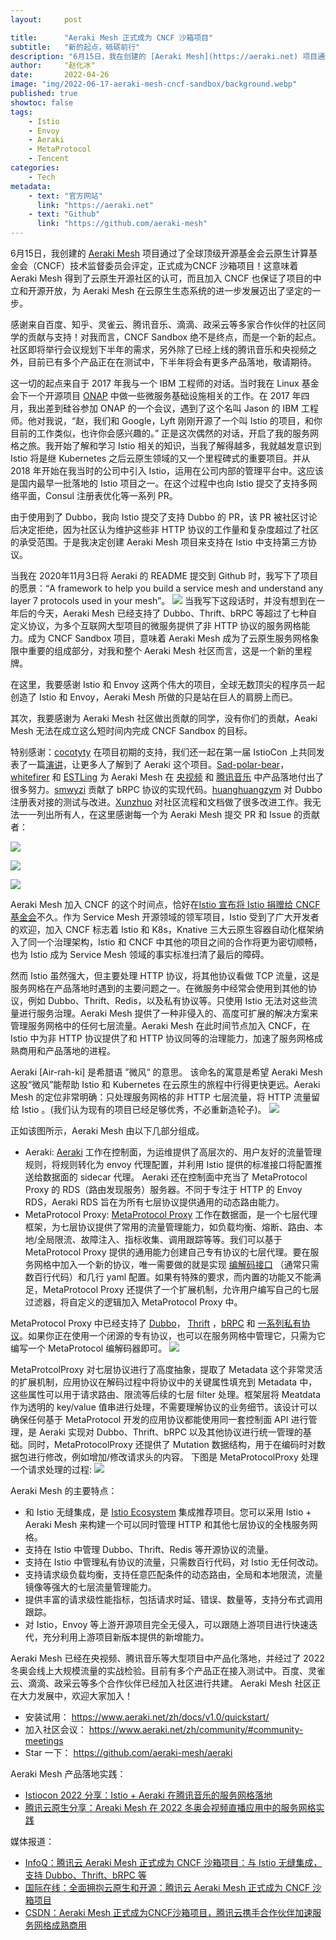 ```yaml
---
layout:     post

title:      "Aeraki Mesh 正式成为 CNCF 沙箱项目"
subtitle:   "新的起点，砥砺前行"
description: "6月15日，我在创建的 [Aeraki Mesh](https://aeraki.net) 项目通过了全球顶级开源基金会云原生计算基金会（CNCF）技术监督委员会评定，正式成为CNCF 沙箱项目！这意味着 Aeraki Mesh 得到了云原生开源社区的认可，而且加入 CNCF 也保证了项目的中立和开源开放，为 Aeraki Mesh 在云原生生态系统的进一步发展迈出了坚定的一步。感谢来着百度、知乎、灵雀云、腾讯音乐、滴滴、政采云等多家合作伙伴的社区同学的贡献与支持！"
author:     "赵化冰"
date:       2022-04-26
image: "img/2022-06-17-aeraki-mesh-cncf-sandbox/background.webp"
published: true
showtoc: false
tags:
    - Istio
    - Envoy
    - Aeraki
    - MetaProtocol
    - Tencent
categories:
    - Tech
metadata:
    - text: "官方网站"
      link: "https://aeraki.net"
    - text: "Github"
      link: "https://github.com/aeraki-mesh"
---
```


6月15日，我创建的 [Aeraki Mesh](https://aeraki.net) 项目通过了全球顶级开源基金会云原生计算基金会（CNCF）技术监督委员会评定，正式成为CNCF 沙箱项目！这意味着 Aeraki Mesh 得到了云原生开源社区的认可，而且加入 CNCF 也保证了项目的中立和开源开放，为 Aeraki Mesh 在云原生生态系统的进一步发展迈出了坚定的一步。

感谢来自百度、知乎、灵雀云、腾讯音乐、滴滴、政采云等多家合作伙伴的社区同学的贡献与支持！对我而言，CNCF Sandbox 绝不是终点，而是一个新的起点。社区即将举行会议规划下半年的需求，另外除了已经上线的腾讯音乐和央视频之外，目前已有多个产品正在在测试中，下半年将会有更多产品落地，敬请期待。

这一切的起点来自于 2017 年我与一个 IBM 工程师的对话。当时我在 Linux 基金会下一个开源项目 [ONAP](https://www.onap.org/) 中做一些微服务基础设施相关的工作。在 2017 年四月，我出差到硅谷参加 ONAP 的一个会议，遇到了这个名叫 Jason 的 IBM 工程师。他对我说，“赵，我们和 Google，Lyft 刚刚开源了一个叫 Istio 的项目，和你目前的工作类似，也许你会感兴趣的。” 正是这次偶然的对话，开启了我的服务网格之旅。我开始了解和学习 Istio 相关的知识，当我了解得越多，我就越发意识到 Istio 将是继 Kubernetes 之后云原生领域的又一个里程碑式的重要项目。并从 2018 年开始在我当时的公司中引入 Istio，运用在公司内部的管理平台中。这应该是国内最早一批落地的 Istio 项目之一。在这个过程中也向 Istio 提交了支持多网络平面，Consul 注册表优化等一系列 PR。

由于使用到了 Dubbo，我向 Istio 提交了支持 Dubbo 的 PR，该 PR 被社区讨论后决定拒绝，因为社区认为维护这些非 HTTP 协议的工作量和复杂度超过了社区的承受范围。于是我决定创建 Aeraki Mesh 项目来支持在 Istio 中支持第三方协议。

当我在 2020年11月3日将 Aeraki 的 README 提交到 Github 时，我写下了项目的愿景：“A framework to help you build a service mesh and understand any layer 7 protocols used in your mesh”。
![](/img/2022-06-17-aeraki-mesh-cncf-sandbox/first-commit.png)
当我写下这段话时，并没有想到在一年后的今天，Aeraki Mesh 已经支持了 Dubbo、Thrift、bRPC 等超过了七种自定义协议，为多个互联网大型项目的微服务提供了非 HTTP 协议的服务网格能力。成为 CNCF Sandbox 项目，意味着 Aeraki Mesh 成为了云原生服务网格象限中重要的组成部分，对我和整个 Aeraki Mesh 社区而言，这是一个新的里程牌。

在这里，我要感谢 Istio 和 Envoy 这两个伟大的项目，全球无数顶尖的程序员一起创造了 Istio 和 Envoy，Aeraki Mesh 所做的只是站在巨人的肩膀上而已。

其次，我要感谢为 Aeraki Mesh 社区做出贡献的同学，没有你们的贡献，Aeaki Mesh 无法在成立这么短时间内完成 CNCF Sandbox 的目标。

特别感谢：[cocotyty](https://github.com/cocotyty) 在项目初期的支持，我们还一起在第一届 IstioCon 上共同发表了一篇[演讲](https://www.zhaohuabing.com/post/2021-03-02-manage-any-layer-7-traffic-in-istio/#undefined)，让更多人了解到了 Aeraki 这个项目。[Sad-polar-bear](https://github.com/Sad-polar-bear)，[whitefirer](https://github.com/whitefirer)  和 [ESTLing](https://github.com/ESTLing) 为 Aeraki Mesh 在 [央视频](https://zhaohuabing.com/post/2022-03-30-aeraki-mesh-winter-olympics-practice/) 和 [腾讯音乐](https://zhaohuabing.com/post/2022-04-26-aeraki-tencent-music-istiocon2022/) 中产品落地付出了很多努力。[smwyzi](https://github.com/smwyzi) 贡献了 bRPC 协议的实现代码。[huanghuangzym](https://github.com/huanghuangzym) 对 Dubbo 注册表对接的测试与改进。[Xunzhuo](https://github.com/Xunzhuo) 对社区流程和文档做了很多改进工作。我无法一一列出所有人，在这里感谢每一个为 Aeraki Mesh 提交 PR 和 Issue 的贡献者：


![](https://contrib.rocks/image?repo=aeraki-mesh/aeraki)

![](https://contrib.rocks/image?repo=aeraki-mesh/meta-protocol-proxy)

![](https://contrib.rocks/image?repo=aeraki-mesh/website)


Aeraki Mesh 加入 CNCF 的这个时间点，恰好在[Istio 宣布将 Istio 捐赠给 CNCF 基金会](https://istio.io/latest/blog/2022/istio-has-applied-to-join-the-cncf/)不久。作为 Service Mesh 开源领域的领军项目，Istio 受到了广大开发者的欢迎，加入 CNCF 标志着 Istio 和 K8s，Knative 三大云原生容器自动化框架纳入了同一个治理架构，Istio 和 CNCF 中其他的项目之间的合作将更为密切顺畅，也为 Istio 成为 Service Mesh 领域的事实标准扫清了最后的障碍。

然而 Istio 虽然强大，但主要处理 HTTP 协议，将其他协议看做 TCP 流量，这是服务网格在产品落地时遇到的主要问题之一。在微服务中经常会使用到其他的协议，例如 Dubbo、Thrift、Redis，以及私有协议等。只使用 Istio 无法对这些流量进行服务治理。Aeraki Mesh 提供了一种非侵入的、高度可扩展的解决方案来管理服务网格中的任何七层流量。Aeraki Mesh 在此时间节点加入 CNCF，在 Istio 中为非 HTTP 协议提供了和 HTTP 协议同等的治理能力，加速了服务网格成熟商用和产品落地的进程。

Aeraki [Air-rah-ki] 是希腊语 ”微风“ 的意思。 该命名的寓意是希望 Aeraki Mesh 这股“微风”能帮助 Istio 和 Kubernetes 在云原生的旅程中行得更快更远。Aeraki Mesh 的定位非常明确：只处理服务网格的非 HTTP 七层流量，将 HTTP 流量留给 Istio 。(我们认为现有的项目已经足够优秀，不必重新造轮子)。
![](/img/2022-06-17-aeraki-mesh-cncf-sandbox/aeraki-mesh-architecture.png)

正如该图所示，Aeraki Mesh 由以下几部分组成。
* Aeraki: [Aeraki](https://github.com/aeraki-mesh/aeraki) 工作在控制面，为运维提供了高层次的、用户友好的流量管理规则，将规则转化为 envoy 代理配置，并利用 Istio 提供的标准接口将配置推送给数据面的 sidecar 代理。 Aeraki 还在控制面中充当了 MetaProtocol Proxy 的 RDS（路由发现服务）服务器。不同于专注于 HTTP 的 Envoy RDS，Aeraki RDS 旨在为所有七层协议提供通用的动态路由能力。
* MetaProtocol Proxy: [MetaProtocol Proxy](https://github.com/aeraki-mesh/meta-protocol-proxy) 工作在数据面，是一个七层代理框架，为七层协议提供了常用的流量管理能力，如负载均衡、熔断、路由、本地/全局限流、故障注入、指标收集、调用跟踪等等。我们可以基于 MetaProtocol Proxy 提供的通用能力创建自己专有协议的七层代理。要在服务网格中加入一个新的协议，唯一需要做的就是实现 [编解码接口](https://github.com/aeraki-mesh/meta-protocol-proxy/blob/ac788327239bd794e745ce18b382da858ddf3355/src/meta_protocol_proxy/codec/codec.h#L118) （通常只需数百行代码）和几行 yaml 配置。如果有特殊的要求，而内置的功能又不能满足，MetaProtocol Proxy 还提供了一个扩展机制，允许用户编写自己的七层过滤器，将自定义的逻辑加入 MetaProtocol Proxy 中。

MetaProtocol Proxy 中已经支持了 [Dubbo](https://github.com/aeraki-mesh/meta-protocol-proxy/tree/master/src/application_protocols/dubbo)， [Thrift](https://github.com/aeraki-mesh/meta-protocol-proxy/tree/master/src/application_protocols/thrift) ，[bRPC](https://github.com/aeraki-mesh/meta-protocol-proxy/tree/master/src/application_protocols/brpc) 和 [一系列私有协议](https://github.com/aeraki-mesh/aeraki/issues/105)。如果你正在使用一个闭源的专有协议，也可以在服务网格中管理它，只需为它编写一个 MetaProtocol 编解码器即可。
![](/img/2022-06-17-aeraki-mesh-cncf-sandbox/meta-protocol-proxy.png)

MetaProtcolProxy 对七层协议进行了高度抽象，提取了 Metadata 这个非常灵活的扩展机制，应用协议在解码过程中将协议中的关键属性填充到 Metadata 中，这些属性可以用于请求路由、限流等后续的七层 filter 处理。框架层将 Meatdata 作为透明的 key/value 值串进行处理，不需要理解协议的业务细节。该设计可以确保任何基于 MetaProtocol 开发的应用协议都能使用同一套控制面 API 进行管理，是 Aeraki 实现对 Dubbo、Thrift、bRPC 以及其他协议进行统一管理的基础。同时，MetaProtocolProxy 还提供了 Mutation 数据结构，用于在编码时对数据包进行修改，例如增加/修改请求头的内容。
下图是 MetaProtocolProxy 处理一个请求处理的过程:
![](/img/2022-06-17-aeraki-mesh-cncf-sandbox/request-path.png)

Aeraki Mesh 的主要特点：
* 和 Istio 无缝集成，是 [Istio Ecosystem](https://istio.io/latest/about/ecosystem/) 集成推荐项目。您可以采用 Istio + Aeraki Mesh 来构建一个可以同时管理 HTTP 和其他七层协议​的全栈服务网格。​
* 支持在 Istio 中管理 Dubbo、Thrift、Redis 等开源协议的流量。
* 支持在 Istio 中管理私有协议的流量，只需数百行代码，对 Istio 无任何改动。
* 支持请求级负载均衡，支持任意匹配条件的动态路由，全局和本地限流，流量镜像等强大的七层流量管理能力。
* 提供丰富的请求级性能指标，包括请求时延、错误、数量等，支持分布式调用跟踪。
* 对 Istio，Envoy 等上游开源项目完全无侵入，可以跟随上游项目进行快速迭代，充分利用上游项目新版本提供的新增能力。

Aeraki Mesh 已经在央视频、腾讯音乐等大型项目中产品化落地，并经过了 2022 冬奥会线上大规模流量的实战检验。目前有多个产品正在接入测试中。百度、灵雀云、滴滴、政采云等多个合作伙伴已经加入社区进行共建。
Aeraki Mesh 社区正在大力发展中，欢迎大家加入！
* 安装试用： https://www.aeraki.net/zh/docs/v1.0/quickstart/
* 加入社区会议： https://www.aeraki.net/zh/community/#community-meetings
* Star 一下： https://github.com/aeraki-mesh/aeraki

Aeraki Mesh 产品落地实践：
* [Istiocon 2022 分享：Istio + Aeraki 在腾讯音乐的服务网格落地](https://www.aeraki.net/zh/blog/2022/istiocon-tencent-music/)
* [腾讯云原生分享：Areaki Mesh 在 2022 冬奥会视频直播应用中的服务网格实践](yhttps://www.aeraki.net/zh/blog/2022/aeraki-mesh-winter-olympics-practice/)

媒体报道：

* [InfoQ：腾讯云 Aeraki Mesh 正式成为 CNCF 沙箱项目：与 Istio 无缝集成，支持 Dubbo、Thrift、bRPC 等](https://www.infoq.cn/news/RtFGEKqDrO3eew8uTdUr)
* [国际在线：全面拥抱云原生和开源：腾讯云 Aeraki Mesh 正式成为 CNCF 沙箱项目](http://gr.cri.cn/20220616/a1926618-aae2-cab7-6577-84f2f90f4919.html)
* [CSDN：Aeraki Mesh 正式成为CNCF沙箱项目，腾讯云携手合作伙伴加速服务网格成熟商用](https://blog.csdn.net/Tencnt_news/article/details/125316807?csdn_share_tail=%7B%22type%22%3A%22blog%22%2C%22rType%22%3A%22article%22%2C%22rId%22%3A%22125316807%22%2C%22source%22%3A%22Tencnt_news%22%7D&ctrtid=YZofj)



